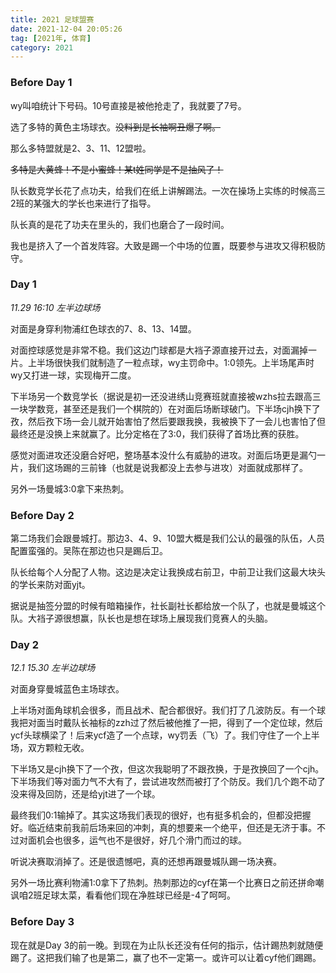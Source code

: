 ```yaml
---
title: 2021 足球盟赛
date: 2021-12-04 20:05:26
tag: [2021年, 体育]
category: 2021
---
```


### Before Day 1

wy叫咱统计下号码。10号直接是被他抢走了，我就要了7号。

选了多特的黄色主场球衣。~~没料到是长袖啊丑爆了啊。~~

那么多特盟就是2、3、11、12盟啦。

~~多特是大黄蜂！不是小蜜蜂！某t姓同学是不是抽风了！~~

队长数竞学长花了点功夫，给我们在纸上讲解踢法。一次在操场上实练的时候高三2班的某强大的学长也来进行了指导。

队长真的是花了功夫在里头的，我们也磨合了一段时间。

我也是挤入了一个首发阵容。大致是踢一个中场的位置，既要参与进攻又得积极防守。

### Day 1

*11.29 16:10 左半边球场*

对面是身穿利物浦红色球衣的7、8、13、14盟。

对面控球感觉是非常不稳。我们这边门球都是大裆子源直接开过去，对面漏掉一片。上半场很快我们就制造了一粒点球，wy主罚命中。1:0领先。上半场尾声时wy又打进一球，实现梅开二度。

下半场另一个数竞学长（据说是初一还没进绣山竞赛班就直接被wzhs拉去跟高三一块学数竞，甚至还是我们一个棋院的）在对面后场断球破门。下半场cjh换下了孜，然后孜下场一会儿就开始害怕了然后要跟我换，我被换下了一会儿也害怕了但最终还是没换上来就赢了。比分定格在了3:0，我们获得了首场比赛的获胜。

感觉对面进攻还没磨合好吧，整场基本没什么有威胁的进攻。对面后场更是漏勺一片，我们这场踢的三前锋（也就是说我都没上去参与进攻）对面就成那样了。

另外一场曼城3:0拿下来热刺。

### Before Day 2

第二场我们会跟曼城打。那边3、4、9、10盟大概是我们公认的最强的队伍，人员配置蛮强的。吴陈在那边也只是踢后卫。

队长给每个人分配了人物。这边是决定让我换成右前卫，中前卫让我们这最大块头的学长来防对面yjt。

据说是抽签分盟的时候有暗箱操作，社长副社长都给放一个队了，也就是曼城这个队。大裆子源很想赢，队长也是想在球场上展现我们竞赛人的头脑。

### Day 2

*12.1 15.30 左半边球场*

对面身穿曼城蓝色主场球衣。

上半场对面角球机会很多，而且战术、配合都很好。我们打了几波防反。有一个球我把对面当时戴队长袖标的zzh过了然后被他推了一把，得到了一个定位球，然后ycf头球横梁了！后来ycf造了一个点球，wy罚丢（飞）了。我们守住了一个上半场，双方颗粒无收。

下半场又是cjh换下了一个孜，但这次我聪明了不跟孜换，于是孜换回了一个cjh。下半场我们等对面力气不大有了，尝试进攻然而被打了个防反。我们几个跑不动了没来得及回防，还是给yjt进了一个球。

最终我们0:1输掉了。其实这场我们表现的很好，也有挺多机会的，但都没把握好。临近结束前我前后场来回的冲刺，真的想要来一个绝平，但还是无济于事。不过对面机会也很多，运气也不是很好，好几个滑门而过的球。

听说决赛取消掉了。还是很遗憾吧，真的还想再跟曼城队踢一场决赛。

另外一场比赛利物浦1:0拿下了热刺。热刺那边的cyf在第一个比赛日之前还拼命嘲讽咱2班足球太菜，看看他们现在净胜球已经是-4了呵呵。

### Before Day 3

现在就是Day 3的前一晚。到现在为止队长还没有任何的指示，估计踢热刺就随便踢了。这把我们输了也是第二，赢了也不一定第一。或许可以让着cyf他们踢踢。